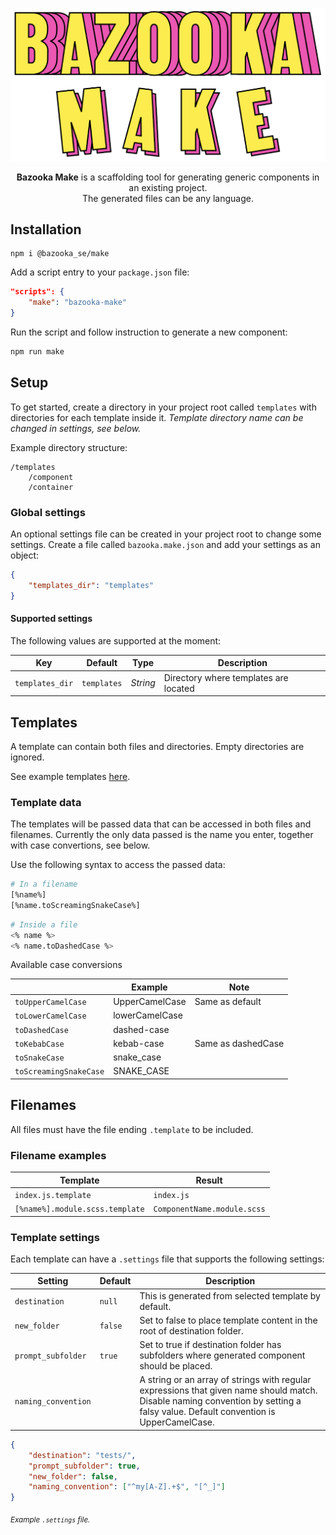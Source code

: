 
<p align="center">
  <img src="https://raw.githubusercontent.com/bazooka/make/main/media/bm.png" alt="Bazooka Make" width="750">
</p>

<p align="center">
  <b>Bazooka Make</b> is a scaffolding tool for generating generic components in an existing project.
  <br>
  The generated files can be any language.
</p>

## Installation

```
npm i @bazooka_se/make
```

Add a script entry to your `package.json` file:

```json
"scripts": {
    "make": "bazooka-make"
}
```

Run the script and follow instruction to generate a new component:

```sh
npm run make
```

## Setup

To get started, create a directory in your project root called `templates` with directories for each template inside it. _Template directory name can be changed in settings, see below._

Example directory structure:
```
/templates
    /component
    /container
```

### Global settings

An optional settings file can be created in your project root to change some settings. Create a file called `bazooka.make.json` and add your settings as an object:

```json
{
    "templates_dir": "templates"
}
```

#### Supported settings

The following values are supported at the moment:

| Key | Default | Type | Description |
|---|---|---|---|
|`templates_dir`|`templates`|_String_|Directory where templates are located|

## Templates

A template can contain both files and directories. Empty directories are ignored.

See example templates [here](https://github.com/bazooka/make/tree/main/templates/).

### Template data

The templates will be passed data that can be accessed in both files and filenames. Currently the only data passed is the name you enter, together with case convertions, see below.

Use the following syntax to access the passed data:

```sh
# In a filename
[%name%]
[%name.toScreamingSnakeCase%]
```

```sh
# Inside a file
<% name %>
<% name.toDashedCase %>
```
Available case conversions

|  | Example | Note |
| - | - | - |
| `toUpperCamelCase` | UpperCamelCase | Same as default |
| `toLowerCamelCase` | lowerCamelCase | |
| `toDashedCase` | dashed-case | |
| `toKebabCase` | kebab-case | Same as dashedCase |
| `toSnakeCase` | snake_case | |
| `toScreamingSnakeCase` | SNAKE_CASE | |

## Filenames

All files must have the file ending `.template` to be included.

### Filename examples

| Template | Result |
| --- | --- |
| `index.js.template` | `index.js` |
| `[%name%].module.scss.template` | `ComponentName.module.scss` |

### Template settings

Each template can have a `.settings` file that supports the following settings:

| Setting | Default | Description |
| --- | --- | --- |
| `destination` | `null` | This is generated from selected template by default. |
| `new_folder` | `false` | Set to false to place template content in the root of destination folder. |
| `prompt_subfolder` | `true` | Set to true if destination folder has subfolders where generated component should be placed. |
| `naming_convention` |  | A string or an array of strings with regular expressions that given name should match. Disable naming convention by setting a falsy value. Default convention is UpperCamelCase. |

```json
{
    "destination": "tests/",
    "prompt_subfolder": true,
    "new_folder": false,
    "naming_convention": ["^my[A-Z].+$", "[^_]"]
}
```
<sub><i>Example `.settings` file.</i></sub>

